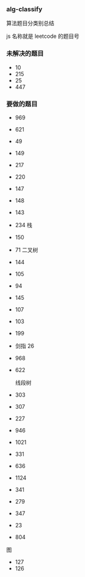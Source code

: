 ### alg-classify

算法题目分类别总结

js 名称就是 leetcode 的题目号

### 未解决的题目

- 10
- 215
- 25
- 447

### 要做的题目

- 969
- 621
- 49
- 149
- 217
- 220
- 147
- 148
- 143
- 234
  栈
- 150
- 71
  二叉树
- 144
- 105
- 94
- 145
- 107
- 103
- 199

- 剑指 26
- 968
- 622

  线段树

- 303
- 307

- 227
- 946
- 1021
- 331
- 636
- 1124
- 341
- 279
- 347
- 23
- 804

图

- 127
- 126
